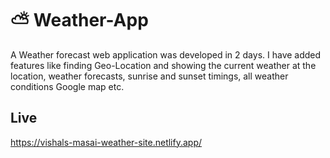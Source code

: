 # ⛅ Weather-App
A Weather forecast web application was developed in 2 days. I have added features like finding Geo-Location and showing the current weather at the location, weather forecasts, sunrise and sunset timings, all weather conditions Google map etc.

## Live
  https://vishals-masai-weather-site.netlify.app/
